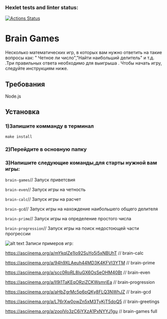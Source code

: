 ### Hexlet tests and linter status:
[![Actions Status](https://github.com/VasiliiLvov/js-starter-project-44/actions/workflows/hexlet-check.yml/badge.svg)](https://github.com/VasiliiLvov/js-starter-project-44/actions)

# Brain Games
Несколько математических игр, в которых вам нужно ответить на такие вопросы как: " Четное ли число","Найти наибольший делитель" и т.д. .Три правильных ответа необходимо для выигрыша . Чтобы начать игру, следуйте инструкциям ниже.

## Требования
 Node.js

## Установка
### 1)Запишите комманду в терминал  
`make install`

### 2)Перейдите в основную папку

### 3)Напишите следующие команды,для старты нужной вам игры:

`brain-games`// Запуск приветсвия

`brain-even`// Запуск игры на четность

`brain-calc`// Запуск игры на расчет

`brain-gcd`// Запуск игры на нахождение наибольшего общего делителя

`brain-prime`// Запуск игры на определение простого числа

`brain-progression`// Запуск игры на поиск недостоющей части прогрессии 


![alt text]([http://url/to/img.png](https://imgur.com/a/LM1nWuj))
Записи примеров игр:

https://asciinema.org/a/mYkqIZe1lo92SuYo5i5xNBUhT // brain-calc

https://asciinema.org/a/94h9XLAeuh44MD3K4KFVI3YTM // brain-prime

https://asciinema.org/a/scc0RoRL8IuGX6OsSeOHM40Bt // brain-even

https://asciinema.org/a/ll9i1TaKEqORziZCKWsmriEa // brain-progression

https://asciinema.org/a/aHbZgrMc5p6pQKy8FLQ3NWhJZ // brain-gcd

https://asciinema.org/a/L76rXw0owZn5xM3TyKjT5doQ5 // brain-greetings

https://asciinema.org/a/zoolVo3zC6iYXzA1PxNYYJ1gu // brain-games full

<script async id="asciicast-569727" src="https://asciinema.org/a/569727.js"></script>
